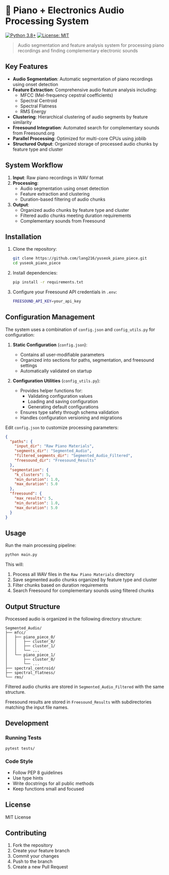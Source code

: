 # 🎹 Piano + Electronics Audio Processing System

[![Python 3.8+](https://img.shields.io/badge/python-3.8+-blue.svg)](https://www.python.org/downloads/)
[![License: MIT](https://img.shields.io/badge/License-MIT-yellow.svg)](https://opensource.org/licenses/MIT)

> Audio segmentation and feature analysis system for processing piano recordings and finding complementary electronic sounds

## Key Features

- **Audio Segmentation**: Automatic segmentation of piano recordings using onset detection
- **Feature Extraction**: Comprehensive audio feature analysis including:
  - MFCC (Mel-frequency cepstral coefficients)
  - Spectral Centroid
  - Spectral Flatness
  - RMS Energy
- **Clustering**: Hierarchical clustering of audio segments by feature similarity
- **Freesound Integration**: Automated search for complementary sounds from Freesound.org
- **Parallel Processing**: Optimized for multi-core CPUs using joblib
- **Structured Output**: Organized storage of processed audio chunks by feature type and cluster

## System Workflow

1. **Input**: Raw piano recordings in WAV format
2. **Processing**:
   - Audio segmentation using onset detection
   - Feature extraction and clustering
   - Duration-based filtering of audio chunks
3. **Output**:
   - Organized audio chunks by feature type and cluster
   - Filtered audio chunks meeting duration requirements
   - Complementary sounds from Freesound

## Installation

1. Clone the repository:
   ```bash
   git clone https://github.com/lang216/yuseok_piano_piece.git
   cd yuseok_piano_piece
   ```

2. Install dependencies:
   ```bash
   pip install -r requirements.txt
   ```

3. Configure your Freesound API credentials in `.env`:
   ```bash
   FREESOUND_API_KEY=your_api_key
   ```

## Configuration Management

The system uses a combination of `config.json` and `config_utils.py` for configuration:

1. **Static Configuration** (`config.json`):
   - Contains all user-modifiable parameters
   - Organized into sections for paths, segmentation, and freesound settings
   - Automatically validated on startup

2. **Configuration Utilities** (`config_utils.py`):
   - Provides helper functions for:
     - Validating configuration values
     - Loading and saving configuration
     - Generating default configurations
   - Ensures type safety through schema validation
   - Handles configuration versioning and migrations

Edit `config.json` to customize processing parameters:

```json
{
  "paths": {
    "input_dir": "Raw Piano Materials",
    "segments_dir": "Segmented_Audio",
    "filtered_segments_dir": "Segmented_Audio_Filtered",
    "freesound_dir": "Freesound_Results"
  },
  "segmentation": {
    "k_clusters": 5,
    "min_duration": 1.0,
    "max_duration": 5.0
  },
  "freesound": {
    "max_results": 5,
    "min_duration": 1.0,
    "max_duration": 5.0
  }
}
```

## Usage

Run the main processing pipeline:

```bash
python main.py
```

This will:
1. Process all WAV files in the `Raw Piano Materials` directory
2. Save segmented audio chunks organized by feature type and cluster
3. Filter chunks based on duration requirements
4. Search Freesound for complementary sounds using filtered chunks

## Output Structure

Processed audio is organized in the following directory structure:

```
Segmented_Audio/
├── mfcc/
│   ├── piano_piece_0/
│   │   ├── cluster_0/
│   │   ├── cluster_1/
│   │   └── ...
│   └── piano_piece_1/
│       ├── cluster_0/
│       └── ...
├── spectral_centroid/
├── spectral_flatness/
└── rms/
```

Filtered audio chunks are stored in `Segmented_Audio_Filtered` with the same structure.

Freesound results are stored in `Freesound_Results` with subdirectories matching the input file names.

## Development

### Running Tests

```bash
pytest tests/
```

### Code Style

- Follow PEP 8 guidelines
- Use type hints
- Write docstrings for all public methods
- Keep functions small and focused

## License

MIT License

## Contributing

1. Fork the repository
2. Create your feature branch
3. Commit your changes
4. Push to the branch
5. Create a new Pull Request
